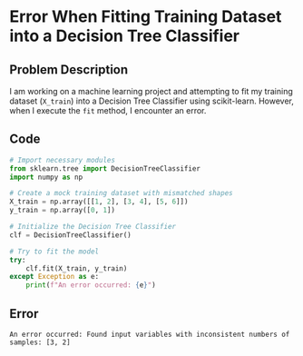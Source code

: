 # Error When Fitting Training Dataset into a Decision Tree Classifier

## Problem Description

I am working on a machine learning project and attempting to fit my training dataset (`X_train`) into a Decision Tree Classifier using scikit-learn. However, when I execute the `fit` method, I encounter an error.

## Code

```python
# Import necessary modules
from sklearn.tree import DecisionTreeClassifier
import numpy as np

# Create a mock training dataset with mismatched shapes
X_train = np.array([[1, 2], [3, 4], [5, 6]])
y_train = np.array([0, 1])

# Initialize the Decision Tree Classifier
clf = DecisionTreeClassifier()

# Try to fit the model
try:
    clf.fit(X_train, y_train)
except Exception as e:
    print(f"An error occurred: {e}")
```

## Error
```
An error occurred: Found input variables with inconsistent numbers of samples: [3, 2]
```
